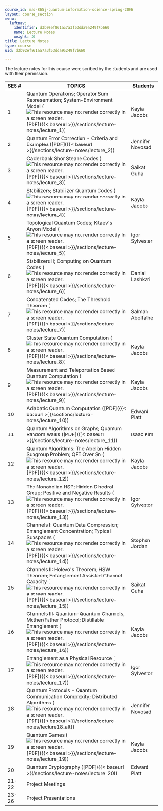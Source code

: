 ```yaml
---
course_id: mas-865j-quantum-information-science-spring-2006
layout: course_section
menu:
  leftnav:
    identifier: d3b92ef861aa7a3f53dda9a249f7b660
    name: Lecture Notes
    weight: 30
title: Lecture Notes
type: course
uid: d3b92ef861aa7a3f53dda9a249f7b660

---
```


The lecture notes for this course were scribed by the students and are used with their permission.

| SES # | TOPICS | Students |
| --- | --- | --- |
| 1 | Quantum Operations; Operator Sum Representation; System-Environment Model (![This resource may not render correctly in a screen reader.](/images/inacessible.gif)[PDF]({{< baseurl >}}/sections/lecture-notes/lecture_1)) | Kayla Jacobs |
| 2 | Quantum Error Correction - Criteria and Examples ([PDF]({{< baseurl >}}/sections/lecture-notes/lecture_2)) | Jennifer Novosad |
| 3 | Calderbank Shor Steane Codes (![This resource may not render correctly in a screen reader.](/images/inacessible.gif)[PDF]({{< baseurl >}}/sections/lecture-notes/lecture_3)) | Saikat Guha |
| 4 | Stabilizers; Stabilizer Quantum Codes (![This resource may not render correctly in a screen reader.](/images/inacessible.gif)[PDF]({{< baseurl >}}/sections/lecture-notes/lecture_4)) | Kayla Jacobs |
| 5 | Topological Quantum Codes; Kitaev's Anyon Model (![This resource may not render correctly in a screen reader.](/images/inacessible.gif)[PDF]({{< baseurl >}}/sections/lecture-notes/lecture_5)) | Igor Sylvester |
| 6 | Stabilizers II; Computing on Quantum Codes (![This resource may not render correctly in a screen reader.](/images/inacessible.gif)[PDF]({{< baseurl >}}/sections/lecture-notes/lecture_6)) | Danial Lashkari |
| 7 | Concatenated Codes; The Threshold Theorem (![This resource may not render correctly in a screen reader.](/images/inacessible.gif)[PDF]({{< baseurl >}}/sections/lecture-notes/lecture_7)) | Salman Abolfathe |
| 8 | Cluster State Quantum Computation (![This resource may not render correctly in a screen reader.](/images/inacessible.gif)[PDF]({{< baseurl >}}/sections/lecture-notes/lecture_8)) | Kayla Jacobs |
| 9 | Measurement and Teleportation Based Quantum Computation (![This resource may not render correctly in a screen reader.](/images/inacessible.gif)[PDF]({{< baseurl >}}/sections/lecture-notes/lecture_9)) | Kayla Jacobs |
| 10 | Adiabatic Quantum Computation ([PDF]({{< baseurl >}}/sections/lecture-notes/lecture_10)) | Edward Platt |
| 11 | Quantum Algorithms on Graphs; Quantum Random Walks ([PDF]({{< baseurl >}}/sections/lecture-notes/lecture_11)) | Isaac Kim |
| 12 | Quantum Algorithms: The Abelian Hidden Subgroup Problem; QFT Over Sn (![This resource may not render correctly in a screen reader.](/images/inacessible.gif)[PDF]({{< baseurl >}}/sections/lecture-notes/lecture_12)) | Kayla Jacobs |
| 13 | The Nonabelian HSP; Hidden Dihedral Group; Positive and Negative Results (![This resource may not render correctly in a screen reader.](/images/inacessible.gif)[PDF]({{< baseurl >}}/sections/lecture-notes/lecture_13)) | Igor Sylvestor |
| 14 | Channels I: Quantum Data Compression; Entanglement Concentration; Typical Subspaces (![This resource may not render correctly in a screen reader.](/images/inacessible.gif)[PDF]({{< baseurl >}}/sections/lecture-notes/lecture_14)) | Stephen Jordan |
| 15 | Channels II: Holevo's Theorem; HSW Theorem; Entanglement Assisted Channel Capacity (![This resource may not render correctly in a screen reader.](/images/inacessible.gif)[PDF]({{< baseurl >}}/sections/lecture-notes/lecture_15)) | Saikat Guha |
| 16 | Channels III: Quantum-Quantum Channels, Mother/Father Protocol; Distillable Entanglement (![This resource may not render correctly in a screen reader.](/images/inacessible.gif)[PDF]({{< baseurl >}}/sections/lecture-notes/lecture_16)) | Kayla Jacobs |
| 17 | Entanglement as a Physical Resource (![This resource may not render correctly in a screen reader.](/images/inacessible.gif)[PDF]({{< baseurl >}}/sections/lecture-notes/lecture_17)) | Igor Sylvestor |
| 18 | Quantum Protocols - Quantum Communication Complexity; Distributed Algorithms (![This resource may not render correctly in a screen reader.](/images/inacessible.gif)[PDF]({{< baseurl >}}/sections/lecture-notes/lecture18_alt)) | Jennifer Novosad |
| 19 | Quantum Games (![This resource may not render correctly in a screen reader.](/images/inacessible.gif)[PDF]({{< baseurl >}}/sections/lecture-notes/lecture_19)) | Kayla Jacobs |
| 20 | Quantum Cryptography ([PDF]({{< baseurl >}}/sections/lecture-notes/lecture_20)) | Edward Platt |
| 21-22 | Project Meetings | &nbsp; |
| 23-26 | Project Presentations |